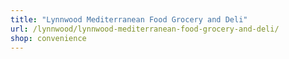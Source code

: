 ```yaml
---
title: "Lynnwood Mediterranean Food Grocery and Deli"
url: /lynnwood/lynnwood-mediterranean-food-grocery-and-deli/
shop: convenience
---
```


